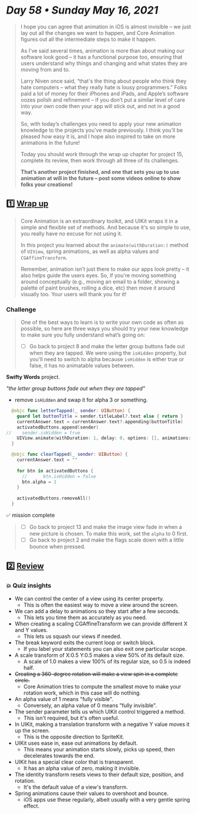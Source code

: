# *Day 58 • Sunday May 16, 2021*

>I hope you can agree that animation in iOS is almost invisible – we just lay out all the changes we want to happen, and Core Animation figures out all the intermediate steps to make it happen.
>
>As I’ve said several times, animation is more than about making our software look good – it has a functional purpose too, ensuring that users understand why things and changing and what states they are moving from and to.
>
>Larry Niven once said, “that's the thing about people who think they hate computers – what they really hate is lousy programmers.” Folks paid a lot of money for their iPhones and iPads, and Apple’s software oozes polish and refinement – if you don’t put a similar level of care into your own code then your app will stick out, and not in a good way.
>
>So, with today’s challenges you need to apply your new animation knowledge to the projects you’ve made previously. I think you’ll be pleased how easy it is, and I hope also inspired to take on more animations in the future!
>
>Today you should work through the wrap up chapter for project 15, complete its review, then work through all three of its challenges.
>
>**That’s another project finished, and one that sets you up to use animation at will in the future – post some videos online to show folks your creations!**

## :one:  [Wrap up](https://www.hackingwithswift.com/read/15/5/wrap-up) 

>Core Animation is an extraordinary toolkit, and UIKit wraps it in a simple and flexible set of methods. And because it's so simple to use, you really have no excuse for not using it.
>
>In this project you learned about the `animate(withDuration:)` method of `UIView`, spring animations, as well as alpha values and `CGAffineTransform`.
>
>Remember, animation isn’t just there to make our apps look pretty – it also helps guide the users eyes. So, if you're moving something around conceptually (e.g., moving an email to a folder, showing a palette of paint brushes, rolling a dice, etc) then move it around visually too. Your users will thank you for it!

### Challenge

>One of the best ways to learn is to write your own code as often as possible, so here are three ways you should try your new knowledge to make sure you fully understand what’s going on:
>
>   - [ ]  Go back to project 8 and make the letter group buttons fade out when they are tapped. We were using the `isHidden` property, but you'll need to switch to alpha because `isHidden` is either true or false, it has no animatable values between.

**Swifty Words** project.

_"the letter group buttons fade out when they are tapped"_
* remove `isHidden` and swap it for alpha 3 or something.

```swift
  @objc func letterTapped(_ sender: UIButton) {
    guard let buttonTitle = sender.titleLabel?.text else { return }
    currentAnswer.text = currentAnswer.text?.appending(buttonTitle)
    activatedButtons.append(sender)
//    sender.isHidden = true
    UIView.animate(withDuration: 1, delay: 0, options: [], animations: { sender.alpha = 0.1 })
  }

  @objc func clearTapped(_ sender: UIButton) {
    currentAnswer.text = ""
    
    for btn in activatedButtons {
      //      btn.isHidden = false
      btn.alpha = 1
    }
    
    activatedButtons.removeAll()
  }
```

:white_check_mark: mission complete

>   - [ ]  Go back to project 13 and make the image view fade in when a new picture is chosen. To make this work, set the `alpha` to 0 first.
>   - [ ]  Go back to project 2 and make the flags scale down with a little bounce when pressed.

## :two:  [Review](https://www.hackingwithswift.com/review/hws/project-15-animation) 

### :boom: Quiz insights
* We can control the center of a view using its center property.
  * This is often the easiest way to move a view around the screen.
* We can add a delay to animations so they start after a few seconds.
  * This lets you time them as accurately as you need.
* When creating a scaling CGAffineTransform we can provide different X and Y values.
  * This lets us squash our views if needed.
* The break keyword exits the current loop or switch block.
  * If you label your statements you can also exit one particular scope.
* A scale transform of X:0.5 Y:0.5 makes a view 50% of its default size.
  * A scale of 1.0 makes a view 100% of its regular size, so 0.5 is indeed half.
* ~~Creating a 360-degree rotation will make a view spin in a complete circle.~~
  * Core Animation tries to compute the smallest move to make your rotation work, which in this case will do nothing.
* An alpha value of 1 means "fully visible".
  * Conversely, an alpha value of 0 means "fully invisible".
* The sender parameter tells us which UIKit control triggered a method.
  * This isn't required, but it's often useful.
* In UIKit, making a translation transform with a negative Y value moves it up the screen.
  * This is the opposite direction to SpriteKit.
* UIKit uses ease in, ease out animations by default.
  * This means your animation starts slowly, picks up speed, then decelerates towards the end.
* UIKit has a special clear color that is transparent.
  * It has an alpha value of zero, making it invisible.
* The identity transform resets views to their default size, position, and rotation.
  * It's the default value of a view's transform.
* Spring animations cause their values to overshoot and bounce.
  * iOS apps use these regularly, albeit usually with a very gentle spring effect.